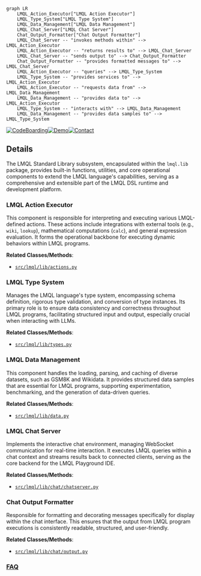 ```mermaid
graph LR
    LMQL_Action_Executor["LMQL Action Executor"]
    LMQL_Type_System["LMQL Type System"]
    LMQL_Data_Management["LMQL Data Management"]
    LMQL_Chat_Server["LMQL Chat Server"]
    Chat_Output_Formatter["Chat Output Formatter"]
    LMQL_Chat_Server -- "invokes methods within" --> LMQL_Action_Executor
    LMQL_Action_Executor -- "returns results to" --> LMQL_Chat_Server
    LMQL_Chat_Server -- "sends output to" --> Chat_Output_Formatter
    Chat_Output_Formatter -- "provides formatted messages to" --> LMQL_Chat_Server
    LMQL_Action_Executor -- "queries" --> LMQL_Type_System
    LMQL_Type_System -- "provides services to" --> LMQL_Action_Executor
    LMQL_Action_Executor -- "requests data from" --> LMQL_Data_Management
    LMQL_Data_Management -- "provides data to" --> LMQL_Action_Executor
    LMQL_Type_System -- "interacts with" --> LMQL_Data_Management
    LMQL_Data_Management -- "provides data samples to" --> LMQL_Type_System
```

[![CodeBoarding](https://img.shields.io/badge/Generated%20by-CodeBoarding-9cf?style=flat-square)](https://github.com/CodeBoarding/CodeBoarding)[![Demo](https://img.shields.io/badge/Try%20our-Demo-blue?style=flat-square)](https://www.codeboarding.org/demo)[![Contact](https://img.shields.io/badge/Contact%20us%20-%20contact@codeboarding.org-lightgrey?style=flat-square)](mailto:contact@codeboarding.org)

## Details

The LMQL Standard Library subsystem, encapsulated within the `lmql.lib` package, provides built-in functions, utilities, and core operational components to extend the LMQL language's capabilities, serving as a comprehensive and extensible part of the LMQL DSL runtime and development platform.

### LMQL Action Executor
This component is responsible for interpreting and executing various LMQL-defined actions. These actions include integrations with external tools (e.g., `wiki`, `lookup`), mathematical computations (`calc`), and general expression evaluation. It forms the operational backbone for executing dynamic behaviors within LMQL programs.


**Related Classes/Methods**:

- <a href="https://github.com/eth-sri/lmql/blob/main/src/lmql/lib/actions.py" target="_blank" rel="noopener noreferrer">`src/lmql/lib/actions.py`</a>


### LMQL Type System
Manages the LMQL language's type system, encompassing schema definition, rigorous type validation, and conversion of type instances. Its primary role is to ensure data consistency and correctness throughout LMQL programs, facilitating structured input and output, especially crucial when interacting with LLMs.


**Related Classes/Methods**:

- <a href="https://github.com/eth-sri/lmql/blob/main/src/lmql/lib/types.py" target="_blank" rel="noopener noreferrer">`src/lmql/lib/types.py`</a>


### LMQL Data Management
This component handles the loading, parsing, and caching of diverse datasets, such as GSM8K and Wikidata. It provides structured data samples that are essential for LMQL programs, supporting experimentation, benchmarking, and the generation of data-driven queries.


**Related Classes/Methods**:

- <a href="https://github.com/eth-sri/lmql/blob/main/src/lmql/lib/data.py" target="_blank" rel="noopener noreferrer">`src/lmql/lib/data.py`</a>


### LMQL Chat Server
Implements the interactive chat environment, managing WebSocket communication for real-time interaction. It executes LMQL queries within a chat context and streams results back to connected clients, serving as the core backend for the LMQL Playground IDE.


**Related Classes/Methods**:

- <a href="https://github.com/eth-sri/lmql/blob/main/src/lmql/lib/chat/chatserver.py" target="_blank" rel="noopener noreferrer">`src/lmql/lib/chat/chatserver.py`</a>


### Chat Output Formatter
Responsible for formatting and decorating messages specifically for display within the chat interface. This ensures that the output from LMQL program executions is consistently readable, structured, and user-friendly.


**Related Classes/Methods**:

- <a href="https://github.com/eth-sri/lmql/blob/main/src/lmql/lib/chat/output.py" target="_blank" rel="noopener noreferrer">`src/lmql/lib/chat/output.py`</a>




### [FAQ](https://github.com/CodeBoarding/GeneratedOnBoardings/tree/main?tab=readme-ov-file#faq)